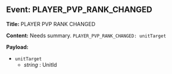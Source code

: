 ## Event: PLAYER_PVP_RANK_CHANGED

**Title:** PLAYER PVP RANK CHANGED

**Content:**
Needs summary.
`PLAYER_PVP_RANK_CHANGED: unitTarget`

**Payload:**
- `unitTarget`
  - *string* : UnitId
